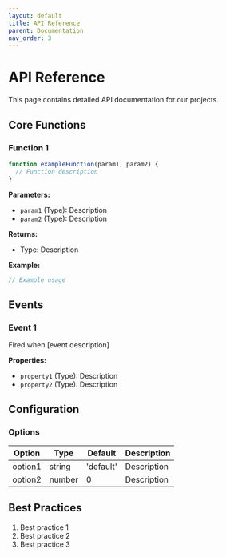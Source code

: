 ```yaml
---
layout: default
title: API Reference
parent: Documentation
nav_order: 3
---
```


# API Reference

This page contains detailed API documentation for our projects.

## Core Functions

### Function 1
```javascript
function exampleFunction(param1, param2) {
  // Function description
}
```

**Parameters:**
- `param1` (Type): Description
- `param2` (Type): Description

**Returns:**
- Type: Description

**Example:**
```javascript
// Example usage
```

## Events

### Event 1
Fired when [event description]

**Properties:**
- `property1` (Type): Description
- `property2` (Type): Description

## Configuration

### Options
| Option | Type | Default | Description |
|--------|------|---------|-------------|
| option1 | string | 'default' | Description |
| option2 | number | 0 | Description |

## Best Practices

1. Best practice 1
2. Best practice 2
3. Best practice 3 
